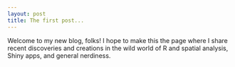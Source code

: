 ```yaml
---
layout: post
title: The first post...
---
```


Welcome to my new blog, folks! I hope to make this the page where I share recent discoveries and creations in the wild world of R and spatial analysis, Shiny apps, and general nerdiness.

